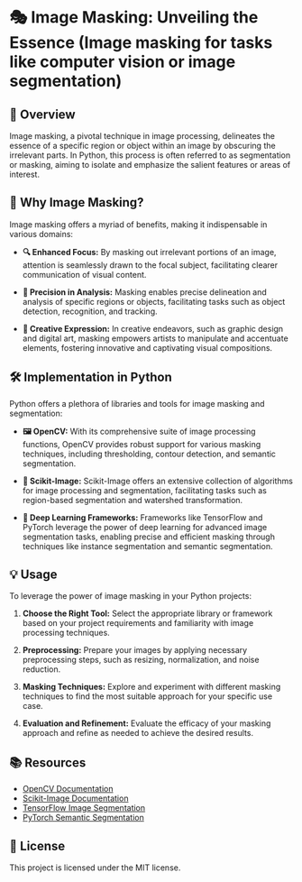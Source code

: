 # 🎭 Image Masking: Unveiling the Essence (Image masking for tasks like computer vision or image segmentation)

## 🎨 Overview
Image masking, a pivotal technique in image processing, delineates the essence of a specific region or object within an image by obscuring the irrelevant parts. In Python, this process is often referred to as segmentation or masking, aiming to isolate and emphasize the salient features or areas of interest.

## 🧐 Why Image Masking?
Image masking offers a myriad of benefits, making it indispensable in various domains:

- **🔍 Enhanced Focus:** By masking out irrelevant portions of an image, attention is seamlessly drawn to the focal subject, facilitating clearer communication of visual content.
  
- **🚀 Precision in Analysis:** Masking enables precise delineation and analysis of specific regions or objects, facilitating tasks such as object detection, recognition, and tracking.
  
- **🎨 Creative Expression:** In creative endeavors, such as graphic design and digital art, masking empowers artists to manipulate and accentuate elements, fostering innovative and captivating visual compositions.

## 🛠️ Implementation in Python
Python offers a plethora of libraries and tools for image masking and segmentation:

- **🖼️ OpenCV:** With its comprehensive suite of image processing functions, OpenCV provides robust support for various masking techniques, including thresholding, contour detection, and semantic segmentation.
  
- **🐍 Scikit-Image:** Scikit-Image offers an extensive collection of algorithms for image processing and segmentation, facilitating tasks such as region-based segmentation and watershed transformation.
  
- **🚀 Deep Learning Frameworks:** Frameworks like TensorFlow and PyTorch leverage the power of deep learning for advanced image segmentation tasks, enabling precise and efficient masking through techniques like instance segmentation and semantic segmentation.

## 💡 Usage
To leverage the power of image masking in your Python projects:

1. **Choose the Right Tool:** Select the appropriate library or framework based on your project requirements and familiarity with image processing techniques.
  
2. **Preprocessing:** Prepare your images by applying necessary preprocessing steps, such as resizing, normalization, and noise reduction.
  
3. **Masking Techniques:** Explore and experiment with different masking techniques to find the most suitable approach for your specific use case.
  
4. **Evaluation and Refinement:** Evaluate the efficacy of your masking approach and refine as needed to achieve the desired results.

## 📚 Resources
- [OpenCV Documentation](https://opencv.org/)
- [Scikit-Image Documentation](https://scikit-image.org/)
- [TensorFlow Image Segmentation](https://www.tensorflow.org/api_docs/python/tf/keras)
- [PyTorch Semantic Segmentation](https://pytorch.org/docs/stable/torchvision/index.html)

## 📝 License
This project is licensed under the MIT license.
